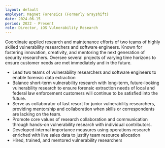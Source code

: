 ```yaml
---
layout: default
employer: Magnet Forensics (Formerly Grayshift)
date: 2024-06-15
period: 2022 - Present
role: Director, iOS Vulnerability Research
---
```

Coordinate applied research and maintenance efforts of two teams of highly skilled vulnerability researchers and software engineers. Known for fostering innovation, creativity, and mentoring the next generation of security researchers. Oversee several projects of varying time horizons to ensure customer needs are met immediately and in the future.

* Lead two teams of vulnerability researchers and software engineers to enable forensic data extraction
* Balance short-term vulnerability research with long-term, future-looking vulnerability research to ensure forensic extraction needs of local and federal law enforcement customers will continue to be satisfied into the future.
* Serve as collaborator of last resort for junior vulnerability researchers, providing mentorship and collaboration when skills or correspondents are lacking on the team.
* Promote core values of research collaboration and communication through hands-on vulnerability research with individual contributors.
* Developed internal importance measures using operations research enriched with live sales data to justify team resource allocation
* Hired, trained, and mentored vulnerability researchers

